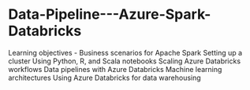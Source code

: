 # Data-Pipeline---Azure-Spark-Databricks
Learning objectives - Business scenarios for Apache Spark Setting up a cluster Using Python, R, and Scala notebooks Scaling Azure Databricks workflows Data pipelines with Azure Databricks Machine learning architectures Using Azure Databricks for data warehousing

